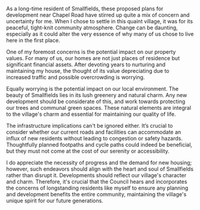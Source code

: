As a long-time resident of Smallfields, these proposed plans for development near Chapel Road have stirred up quite a mix of concern and uncertainty for me. When I chose to settle in this quaint village, it was for its peaceful, tight-knit community atmosphere. Change can be daunting, especially as it could alter the very essence of why many of us chose to live here in the first place. 

One of my foremost concerns is the potential impact on our property values. For many of us, our homes are not just places of residence but significant financial assets. After devoting years to nurturing and maintaining my house, the thought of its value depreciating due to increased traffic and possible overcrowding is worrying. 

Equally worrying is the potential impact on our local environment. The beauty of Smallfields lies in its lush greenery and natural charm. Any new development should be considerate of this, and work towards protecting our trees and communal green spaces. These natural elements are integral to the village's charm and essential for maintaining our quality of life.

The infrastructure implications can't be ignored either. It’s crucial to consider whether our current roads and facilities can accommodate an influx of new residents without leading to congestion or safety hazards. Thoughtfully planned footpaths and cycle paths could indeed be beneficial, but they must not come at the cost of our serenity or accessibility.

I do appreciate the necessity of progress and the demand for new housing; however, such endeavors should align with the heart and soul of Smallfields rather than disrupt it. Developments should reflect our village's character and charm. Therefore, it's crucial that the Council hears and incorporates the concerns of longstanding residents like myself to ensure any planning and development benefits the entire community, maintaining the village's unique spirit for our future generations.